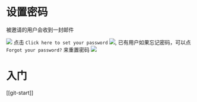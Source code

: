# 设置密码

被邀请的用户会收到一封邮件

 ![](https://cdn.jsdelivr.net/gh/vinloong/imgchr@latest/notes/img/202201191112542.png)
点击 `Click here to set your password`
 ![](https://cdn.jsdelivr.net/gh/vinloong/imgchr@latest/notes/img/202201191112693.png),
已有用户如果忘记密码，可以点 `  
Forgot your password?` 来重置密码
 ![](https://cdn.jsdelivr.net/gh/vinloong/imgchr@latest/notes/img/202201191112405.png)


# 入门
[[git-start]]

